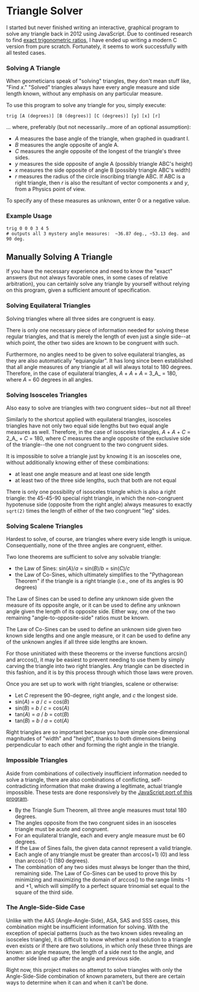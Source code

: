 # Triangle Solver

I started but never finished writing an interactive, graphical program to solve any triangle back in 2012 using JavaScript.  Due to continued research to find [exact trigonometric ratios](http://cxd4.github.io/trig), I have ended up writing a modern C version from pure scratch.  Fortunately, it seems to work successfully with all tested cases.

### Solving A Triangle

When geometicians speak of "solving" triangles, they don't mean stuff like, "Find _x_."  "Solved" triangles always have every angle measure and side length known, without any emphasis on any particular measure.

To use this program to solve any triangle for you, simply execute:

`trig [A (degrees)] [B (degrees)] [C (degrees)] [y] [x] [r]`

... where, preferably (but not necessarily...more of an optional assumption):

* _A_ measures the base angle of the triangle, when graphed in quadrant I.
* _B_ measures the angle opposite of angle A.
* _C_ measures the angle opposite of the longest of the triangle's three sides.
* _y_ measures the side opposite of angle A (possibly triangle ABC's height)
* _x_ measures the side opposite of angle B (possibly triangle ABC's width)
* _r_ measures the radius of the circle inscribing triangle ABC.  If ABC is a right triangle, then _r_ is also the resultant of vector components _x_ and _y_, from a Physics point of view.

To specify any of these measures as unknown, enter 0 or a negative value.

### Example Usage
```
trig 0 0 0 3 4 5
# outputs all 3 mystery angle measures:  ~36.87 deg., ~53.13 deg. and 90 deg.
```

## Manually Solving A Triangle

If you have the necessary experience and need to know the "exact" answers (but not always favorable ones, in some cases of relative arbitration), you can certainly solve any triangle by yourself without relying on this program, given a sufficient amount of specification.

### Solving Equilateral Triangles

Solving triangles where all three sides are congruent is easy.

There is only one necessary piece of information needed for solving these regular triangles, and that is merely the length of even just a single side--at which point, the other two sides are known to be congruent with such.

Furthermore, no angles need to be given to solve equilateral triangles, as they are also automatically "equiangular".  It has long since been established that all angle measures of any triangle at all will always total to 180 degrees.  Therefore, in the case of equilateral triangles, _A_ + _A_ + _A_ = 3_A_ = 180, where _A_ = 60 degrees in all angles.

### Solving Isosceles Triangles

Also easy to solve are triangles with two congruent sides--but not all three!

Similarly to the shortcut applied with equilateral triangles, isosceles triangles have not only two equal side lengths but two equal angle measures as well.  Therefore, in the case of isosceles triangles, _A_ + _A_ + _C_ = 2_A_ + _C_ = 180, where _C_ measures the angle opposite of the exclusive side of the triangle--the one not congruent to the two congruent sides.

It is impossible to solve a triangle just by knowing it is an isosceles one, without additionally knowing either of these combinations:

* at least one angle measure and at least one side length
* at least two of the three side lengths, such that both are not equal

There is only one possibility of isosceles triangle which is also a right triangle:  the 45-45-90 special right triangle, in which the non-congruent hypotenuse side (opposite from the right angle) always measures to exactly `sqrt(2)` times the length of either of the two congruent "leg" sides.

### Solving Scalene Triangles

Hardest to solve, of course, are triangles where every side length is unique.  Consequentially, none of the three angles are congruent, either.

Two lone theorems are sufficient to solve any solvable triangle:

* the Law of Sines:  sin(_A_)/_a_ = sin(_B_)/_b_ = sin(_C_)/_c_
* the Law of Co-Sines, which ultimately simplifies to the "Pythagorean Theorem" if the triangle is a right triangle (i.e., one of its angles is 90 degrees)

The Law of Sines can be used to define any unknown side given the measure of its opposite angle, or it can be used to define any unknown angle given the length of its opposite side.  Either way, one of the two remaining "angle-to-opposite-side" ratios must be known.

The Law of Co-Sines can be used to define an unknown side given two known side lengths and one angle measure, or it can be used to define any of the unknown angles if all three side lengths are known.

For those uninitiated with these theorems or the inverse functions arcsin() and arccos(), it may be easiest to prevent needing to use them by simply carving the triangle into two right triangles.  Any triangle can be disected in this fashion, and it is by this process through which those laws were proven.

Once you are set up to work with right triangles, scalene or otherwise:

* Let _C_ represent the 90-degree, right angle, and _c_ the longest side.
* sin(_A_) = _a_ / _c_ = cos(_B_)
* sin(_B_) = _b_ / _c_ = cos(_A_)
* tan(_A_) = _a_ / _b_ = cot(_B_)
* tan(_B_) = _b_ / _a_ = cot(_A_)

Right triangles are so important because you have simple one-dimensional magnitudes of "width" and "height", thanks to both dimensions being perpendicular to each other and forming the right angle in the triangle.

### Impossible Triangles

Aside from combinations of collectively insufficient information needed to solve a triangle, there are also combinations of conflicting, self-contradicting information that make drawing a legitimate, actual triangle impossible.  These tests are done responsively by the [JavaScript port of this program](http://cxd4.github.io/trig).

* By the Triangle Sum Theorem, all three angle measures must total 180 degrees.
* The angles opposite from the two congruent sides in an isosceles triangle must be acute and congruent.
* For an equilateral triangle, each and every angle measure must be 60 degrees.
* If the Law of Sines fails, the given data cannot represent a valid triangle.
* Each angle of any triangle must be greater than arccos(+1) (0) and less than arccos(-1) (180 degrees).
* The combination of any two sides must always be longer than the third, remaining side.  The Law of Co-Sines can be used to prove this by minimizing and maximizing the domain of arccos() to the range limits -1 and +1, which will simplify to a perfect square trinomial set equal to the square of the third side.

### The Angle-Side-Side Case

Unlike with the AAS (Angle-Angle-Side), ASA, SAS and SSS cases, this combination might be insufficient information for solving.  With the exception of special patterns (such as the two known sides revealing an isosceles triangle), it is difficult to know whether a real solution to a triangle even exists or if there are two solutions, in which only these three things are known:  an angle measure, the length of a side next to the angle, and another side lined up after the angle and previous side.

Right now, this project makes no attempt to solve triangles with only the Angle-Side-Side combination of known parameters, but there are certain ways to determine when it can and when it can't be done.
